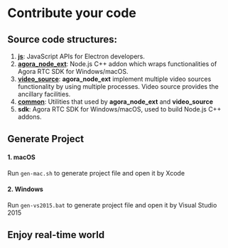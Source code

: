 # Contribute your code

## Source code structures:

1. **[js](apis.md)**: JavaScript APIs for Electron developers.
2.  **[agora_node_ext](agora_node_ext.md)**: Node.js C++ addon which wraps functionalities of Agora RTC SDK for Windows/macOS.
3. **[video_source](video_source.md)**: **agora_node_ext** implement multiple video sources functionality by using multiple processes. Video source provides the ancillary facilities.
4. **[common](common.md)**: Utilities that used by **agora_node_ext** and **video_source**
5. **sdk**: Agora RTC SDK for Windows/macOS, used to build Node.js C++ addons.


## Generate Project

#### 1. macOS

Run `gen-mac.sh` to generate project file and open it by Xcode

#### 2. Windows

Run `gen-vs2015.bat` to generate project file and open it by Visual Studio 2015


## Enjoy real-time world

